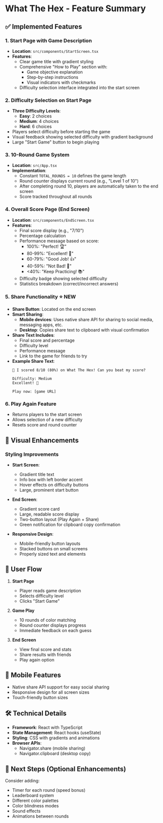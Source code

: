 # What The Hex - Feature Summary

## ✅ Implemented Features

### 1. **Start Page with Game Description**
- **Location**: `src/components/StartScreen.tsx`
- **Features**:
  - Clear game title with gradient styling
  - Comprehensive "How to Play" section with:
    - Game objective explanation
    - Step-by-step instructions
    - Visual indicators with checkmarks
  - Difficulty selection interface integrated into the start screen

### 2. **Difficulty Selection on Start Page**
- **Three Difficulty Levels**:
  - **Easy**: 2 choices
  - **Medium**: 4 choices
  - **Hard**: 6 choices
- Players select difficulty before starting the game
- Visual feedback showing selected difficulty with gradient background
- Large "Start Game" button to begin playing

### 3. **10-Round Game System**
- **Location**: `src/App.tsx`
- **Implementation**:
  - Constant `TOTAL_ROUNDS = 10` defines the game length
  - Round counter displays current round (e.g., "Level 1 of 10")
  - After completing round 10, players are automatically taken to the end screen
  - Score tracked throughout all rounds

### 4. **Overall Score Page (End Screen)**
- **Location**: `src/components/EndScreen.tsx`
- **Features**:
  - Final score display (e.g., "7/10")
  - Percentage calculation
  - Performance message based on score:
    - 100%: "Perfect! 🏆"
    - 80-99%: "Excellent! 🌟"
    - 60-79%: "Good Job! 👍"
    - 40-59%: "Not Bad! 💪"
    - <40%: "Keep Practicing! 📚"
  - Difficulty badge showing selected difficulty
  - Statistics breakdown (correct/incorrect answers)

### 5. **Share Functionality** ⭐ NEW
- **Share Button**: Located on the end screen
- **Smart Sharing**:
  - **Mobile devices**: Uses native share API for sharing to social media, messaging apps, etc.
  - **Desktop**: Copies share text to clipboard with visual confirmation
- **Share Text Includes**:
  - Final score and percentage
  - Difficulty level
  - Performance message
  - Link to the game for friends to try
- **Example Share Text**:
  ```
  🎨 I scored 8/10 (80%) on What The Hex! Can you beat my score?

  Difficulty: Medium
  Excellent! 🌟

  Play now: [game URL]
  ```

### 6. **Play Again Feature**
- Returns players to the start screen
- Allows selection of a new difficulty
- Resets score and round counter

## 🎨 Visual Enhancements

### Styling Improvements
- **Start Screen**: 
  - Gradient title text
  - Info box with left border accent
  - Hover effects on difficulty buttons
  - Large, prominent start button

- **End Screen**:
  - Gradient score card
  - Large, readable score display
  - Two-button layout (Play Again + Share)
  - Green notification for clipboard copy confirmation

- **Responsive Design**:
  - Mobile-friendly button layouts
  - Stacked buttons on small screens
  - Properly sized text and elements

## 🔄 User Flow

1. **Start Page**
   - Player reads game description
   - Selects difficulty level
   - Clicks "Start Game"

2. **Game Play**
   - 10 rounds of color matching
   - Round counter displays progress
   - Immediate feedback on each guess

3. **End Screen**
   - View final score and stats
   - Share results with friends
   - Play again option

## 📱 Mobile Features

- Native share API support for easy social sharing
- Responsive design for all screen sizes
- Touch-friendly button sizes

## 🛠️ Technical Details

- **Framework**: React with TypeScript
- **State Management**: React hooks (useState)
- **Styling**: CSS with gradients and animations
- **Browser APIs**: 
  - Navigator.share (mobile sharing)
  - Navigator.clipboard (desktop copy)

## 🎯 Next Steps (Optional Enhancements)

Consider adding:
- Timer for each round (speed bonus)
- Leaderboard system
- Different color palettes
- Color blindness modes
- Sound effects
- Animations between rounds
